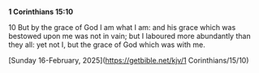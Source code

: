 **1 Corinthians 15:10**

10 But by the grace of God I am what I am: and his grace which was bestowed upon me was not in vain; but I laboured more abundantly than they all: yet not I, but the grace of God which was with me.

[Sunday 16-February, 2025](https://getbible.net/kjv/1 Corinthians/15/10)
